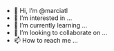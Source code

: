 - 👋 Hi, I’m @marciatl
- 👀 I’m interested in ...
- 🌱 I’m currently learning ...
- 💞️ I’m looking to collaborate on ...
- 📫 How to reach me ...

<!---
marciatl/marciatl is a ✨ special ✨ repository because its `README.md` (this file) appears on your GitHub profile.
You can click the Preview link to take a look at your changes.
--->
